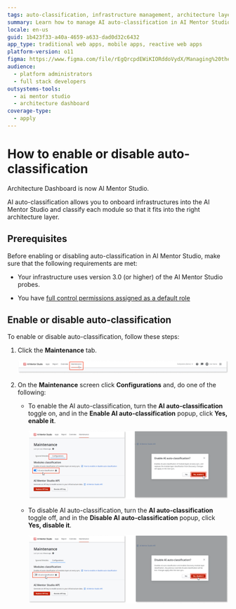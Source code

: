 ```yaml
---
tags: auto-classification, infrastructure management, architecture layers, permissions, system configuration
summary: Learn how to manage AI auto-classification in AI Mentor Studio for OutSystems 11 (O11).
locale: en-us
guid: 1b423f33-a40a-4659-a633-dad0d32c6432
app_type: traditional web apps, mobile apps, reactive web apps
platform-version: o11
figma: https://www.figma.com/file/rEgQrcpdEWiKIORddoVydX/Managing%20the%20Applications%20Lifecycle?node-id=2076:6304
audience:
  - platform administrators
  - full stack developers
outsystems-tools:
  - ai mentor studio
  - architecture dashboard
coverage-type:
  - apply
---
```


# How to enable or disable auto-classification

<div class="info" markdown="1">

Architecture Dashboard is now AI Mentor Studio.

</div>

AI auto-classification allows you to onboard infrastructures into the AI Mentor Studio and classify each module so that it fits into the right architecture layer.

## Prerequisites

Before enabling or disabling auto-classification in AI Mentor Studio, make sure that the following requirements are met:

* Your infrastructure uses version 3.0 (or higher) of the AI Mentor Studio probes.

* You have [full control permissions assigned as a default role](how-works.md#maintenance-and-operations-permissions)

## Enable or disable auto-classification

To enable or disable auto-classification, follow these steps:

1. Click the **Maintenance** tab.

    ![Screenshot showing the Maintenance tab selection in AI Mentor Studio](images/select-maintenance-ams.png "Selecting the Maintenance Tab in AI Mentor Studio")

1. On the **Maintenance** screen click **Configurations** and, do one of the following: 

    * To enable the AI auto-classification, turn the **AI auto-classification** toggle on, and in the **Enable AI auto-classification** popup, click **Yes, enable it**. 

        ![Popup window with an option to enable AI auto-classification in AI Mentor Studio](images/enable-ai-auto-classification-ams.png "Enabling AI Auto-Classification in AI Mentor Studio")

    * To disable AI auto-classification, turn the **AI auto-classification** toggle off, and in the **Disable AI auto-classification** popup, click **Yes, disable it**.

        ![Popup window with an option to disable AI auto-classification in AI Mentor Studio](images/disable-ai-auto-classification-ams.png "Disabling AI Auto-Classification in AI Mentor Studio")
